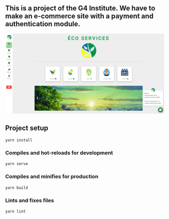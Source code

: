 ## This is a project of the G4 Institute. We have to make an e-commerce site with a payment and authentication module.

![alt text](src/assets/screens/HomePage.png)

## Project setup
```
yarn install
```
### Compiles and hot-reloads for development
```
yarn serve
```
### Compiles and minifies for production
```
yarn build
```
### Lints and fixes files
```
yarn lint
```